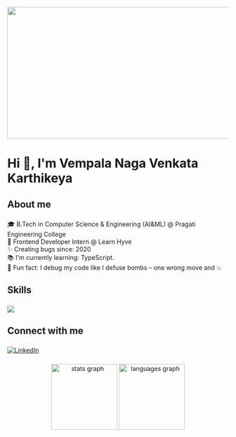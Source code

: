 <br clear="both">

<div align="center">
  <img height="300" width="800" src="https://user-images.githubusercontent.com/74038190/213910845-af37a709-8995-40d6-be59-724526e3c3d7.gif" />
</div>

###

<h1 align="left">Hi 👋, I'm Vempala Naga Venkata Karthikeya</h1>

###

<h2 align="left">About me</h2>

###

<p align="left">
🎓 B.Tech in Computer Science & Engineering (AI&ML) @ Pragati Engineering College<br>
💼 Frontend Developer Intern @ Learn Hyve<br>
✨ Creating bugs since: 2020<br>
📚 I'm currently learning: TypeScript.<br>
🎲 Fun fact: I debug my code like I defuse bombs – one wrong move and 💥
</p>

###

<h2 align="left">Skills</h2>

###

<div align="left">
  <img src="https://skillicons.dev/icons?i=js,ts,react,nodejs,express,mongodb,mysql,html,css,tailwind,cpp,python,docker,git" />
</div>

###

<h2 align="left">Connect with me</h2>

###

<div align="left">
  <a href="https://www.linkedin.com/in/vempalakarthikeya/" target="_blank">
    <img src="https://img.shields.io/badge/LinkedIn-0077B5?style=for-the-badge&logo=linkedin&logoColor=white" alt="LinkedIn" />
  </a>
</div>

###

<div align="center">
  <img src="https://github-readme-stats.vercel.app/api?username=carthick0&hide_title=false&hide_rank=false&show_icons=true&include_all_commits=true&count_private=true&disable_animations=false&theme=dracula&locale=en&hide_border=false&order=1" height="150" alt="stats graph" />
  <img src="https://github-readme-stats.vercel.app/api/top-langs?username=carthick0&locale=en&hide_title=false&layout=compact&card_width=320&langs_count=5&theme=dracula&hide_border=false&order=2" height="150" alt="languages graph" />
</div>

###

